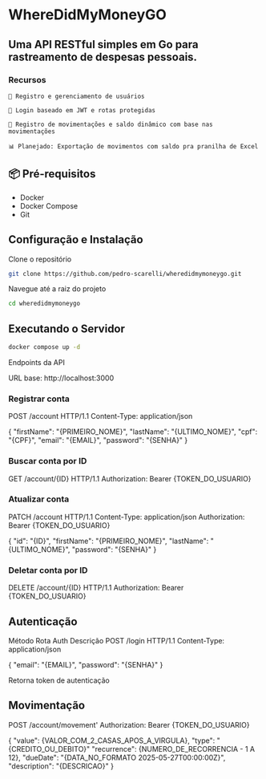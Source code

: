 # WhereDidMyMoneyGO

## Uma API RESTful simples em Go para rastreamento de despesas pessoais.

### Recursos

    👤 Registro e gerenciamento de usuários

    🔐 Login baseado em JWT e rotas protegidas

    💸 Registro de movimentações e saldo dinâmico com base nas movimentações

    📊 Planejado: Exportação de movimentos com saldo pra pranilha de Excel

## 📦 Pré-requisitos

- Docker
- Docker Compose
- Git

## Configuração e Instalação

Clone o repositório

```bash
git clone https://github.com/pedro-scarelli/wheredidmymoneygo.git
```

Navegue até a raiz do projeto

```bash
cd wheredidmymoneygo
```

## Executando o Servidor

```bash
docker compose up -d
```

Endpoints da API

URL base: http://localhost:3000

### Registrar conta

POST /account HTTP/1.1
Content-Type: application/json

{
"firstName": "{PRIMEIRO_NOME}",
"lastName": "{ULTIMO_NOME}",
"cpf": "{CPF}",
"email": "{EMAIL}",
"password": "{SENHA}"
}

### Buscar conta por ID

GET /account/{ID} HTTP/1.1
Authorization: Bearer {TOKEN_DO_USUARIO}

### Atualizar conta

PATCH /account HTTP/1.1
Content-Type: application/json
Authorization: Bearer {TOKEN_DO_USUARIO}

{
"id": "{ID}",
"firstName": "{PRIMEIRO_NOME}",
"lastName": "{ULTIMO_NOME}",
"password": "{SENHA}"
}

### Deletar conta por ID

DELETE /account/{ID} HTTP/1.1
Authorization: Bearer {TOKEN_DO_USUARIO}

## Autenticação

Método Rota Auth Descrição
POST /login HTTP/1.1
Content-Type: application/json

{
"email": "{EMAIL}",
"password": "{SENHA}"
}

Retorna token de autenticação

## Movimentação

POST /account/movement'
Authorization: Bearer {TOKEN_DO_USUARIO}

{
"value": {VALOR_COM_2_CASAS_APOS_A_VIRGULA},
"type": "{CREDITO_OU_DEBITO}"
"recurrence": {NUMERO_DE_RECORRENCIA - 1 A 12},
"dueDate": "{DATA_NO_FORMATO 2025-05-27T00:00:00Z}",
"description": "{DESCRICAO}"
}
